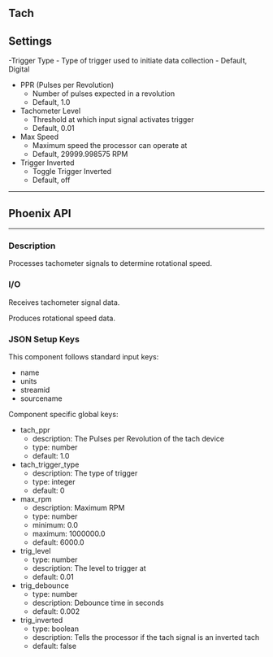 ## Tach
## Settings

-Trigger Type
    - Type of trigger used to initiate data collection
    - Default, Digital
- PPR (Pulses per Revolution)
    - Number of pulses expected in a revolution
    - Default, 1.0
- Tachometer Level
    - Threshold at which input signal activates trigger
    - Default, 0.01
- Max Speed
    - Maximum speed the processor can operate at
    - Default, 29999.998575 RPM
- Trigger Inverted
    - Toggle Trigger Inverted
    - Default, off
___
## Phoenix API
___
### Description

Processes tachometer signals to determine rotational speed.

### I/O

Receives tachometer signal data.

Produces rotational speed data.

### JSON Setup Keys

This component follows standard input keys:
- name
- units
- streamid
- sourcename

Component specific global keys:
- tach_ppr
    - description: The Pulses per Revolution of the tach device
    - type: number
    - default: 1.0
- tach_trigger_type
    - description: The type of trigger
    - type: integer
    - default: 0
- max_rpm
    - description: Maximum RPM
    - type: number
    - minimum: 0.0
    - maximum: 1000000.0
    - default: 6000.0
- trig_level
    - type: number
    - description: The level to trigger at
    - default: 0.01
- trig_debounce
    - type: number
    - description: Debounce time in seconds
    - default: 0.002
- trig_inverted
    - type: boolean
    - description: Tells the processor if the tach signal is an inverted tach
    - default: false